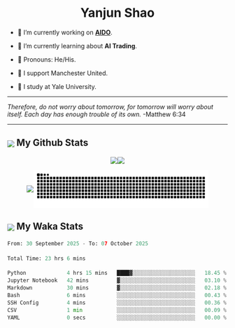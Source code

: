 

<h1 align="center">Yanjun Shao</h1>

- 🐒 I’m currently working on **[AIDO](https://github.com/genbio-ai/AIDO)**.

- 🦧 I’m currently learning about **AI Trading**.

- 🦍 Pronouns: He/His.

- 👹 I support Manchester United.

- 🐶 I study at Yale University.

---

<i> Therefore, do not worry about tomorrow, for tomorrow will worry about itself. Each day has enough trouble of its own. </i> -Matthew 6:34

---

<h2><img src="https://emojis.slackmojis.com/emojis/images/1579216111/7550/pikachu_wave.gif?1579216111" align="center" width="28" /> My Github Stats</h2>

<p align="center"><img align="center" src = "https://github-readme-stats.vercel.app/api?username=super-dainiu&show_icons=true&count_private=true&theme=tokyonight&hide=issues&line_height=30" width="400px"><img align="center" src = "https://github-readme-streak-stats.herokuapp.com/?user=super-dainiu&theme=tokyonight" width="400px"></p>

<p align="center"><img align="center" width="400px" src="https://github-readme-stats.vercel.app/api/top-langs/?username=super-dainiu&layout=compact&theme=tokyonight&hide=html,tex,jupyter%20notebook"><img align="center" width="400px" src="https://github.com/super-dainiu/super-dainiu/blob/output/github-contribution-grid-snake.svg"></p>

<h2><img src="https://emojis.slackmojis.com/emojis/images/1579216111/7550/pikachu_wave.gif?1579216111" align="center" width="28" /> My Waka Stats</h2>

<!--START_SECTION:waka-->

```python
From: 30 September 2025 - To: 07 October 2025

Total Time: 23 hrs 6 mins

Python             4 hrs 15 mins   ████▓░░░░░░░░░░░░░░░░░░░░   18.45 %
Jupyter Notebook   42 mins         ▓░░░░░░░░░░░░░░░░░░░░░░░░   03.10 %
Markdown           30 mins         ▓░░░░░░░░░░░░░░░░░░░░░░░░   02.18 %
Bash               6 mins          ░░░░░░░░░░░░░░░░░░░░░░░░░   00.43 %
SSH Config         4 mins          ░░░░░░░░░░░░░░░░░░░░░░░░░   00.36 %
CSV                1 min           ░░░░░░░░░░░░░░░░░░░░░░░░░   00.09 %
YAML               0 secs          ░░░░░░░░░░░░░░░░░░░░░░░░░   00.00 %
```

<!--END_SECTION:waka-->
